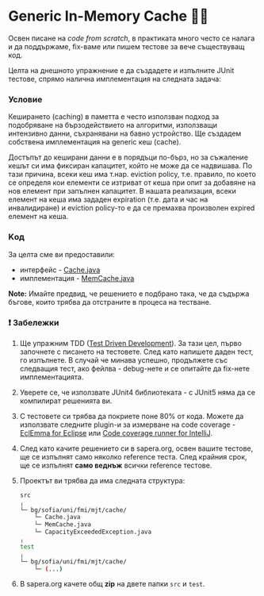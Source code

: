 # Generic In-Memory Cache :man_shrugging:

Освен писане на *code from scratch*, в практиката много често се налага и да поддържаме, fix-ваме или пишем тестове за вече съществуващ код.

Целта на днешното упражнение е да създадете и изпълните JUnit тестове, спрямо налична имплементация на следната задача:

### Условие

Кеширането (caching) в паметта е често използван подход за подобряване на бързодействието на алгоритми, използващи интензивно данни, съхранявани на бавно устройство. Ще създадем собствена имплементация на generic кеш (cache).

Достъпът до кеширани данни е в порядъци по-бърз, но за съжаление кешът си има фиксиран капацитет, който не може да се надвишава. По тази причина, всеки кеш има т.нар. eviction policy, т.е. правило, по което се определя кои елементи се изтриват от кеша при опит за добавяне на нов елемент при запълнен капацитет. В нашата реализация, всеки елемент на кеша има зададен expiration (т.е. дата и час на инвалидиране) и eviction policy-то е да се премахва произволен expired елемент на кеша.

### Kод

За целта сме ви предоставили:

- интерфейс - [Cache.java](./Cache.java)
- имплементация - [MemCache.java](./MemCache.java)

**Note:** Имайте предвид, че решението е подбрано така, че да съдържа бъгове, които трябва да отстраните в процеса на тестване.

### :exclamation: Забележки 

1. Ще упражним TDD ([Test Driven Development](https://en.wikipedia.org/wiki/Test-driven_development)). За тази цел, първо започнете с писането на тестовете. След като напишете даден тест, го изпълнете. В случай че минава успешно, продължете със следващия тест, ако фейлва - debug-нете и се опитайте да fix-нете имплементацията.

2. Уверете се, че използвате JUnit4 библиотеката - с JUnit5 няма да се компилират решенията ви.

3. С тестовете си трябва да покриете поне 80% от кода. Можете да използвате следните plugin-и за измерване на code coverage - [EclEmma for Eclipse](https://www.eclemma.org/) или [Code coverage runner for IntelliJ](https://www.jetbrains.com/help/idea/code-coverage.html).

4. След като качите решението си в sapera.org, освен вашите тестове, ще се изпълнят само няколко reference теста. След крайния срок, ще се изпълнят **само веднъж** всички reference тестове.

5. Проектът ви трябва да има следната структура:

    ```bash
    src
    ╷
    └─ bg/sofia/uni/fmi/mjt/cache/
        └─ Cache.java
        └─ MemCache.java
        └─ CapacityExceededException.java
    ╷
    test
    ╷
    └─ bg/sofia/uni/fmi/mjt/cache/
        └─ (...)
    ```

6. В sapera.org качете общ **zip** на двете папки `src` и `test`.
